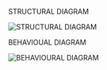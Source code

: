 STRUCTURAL DIAGRAM

![STRUCTURAL DIAGRAM](https://user-images.githubusercontent.com/94516294/143387142-56407a61-9a39-4294-a091-487157486b2c.png)

BEHAVIOUAL DIAGRAM

![BEHAVIOURAL DIAGRAM](https://user-images.githubusercontent.com/94516294/143387221-760f599a-befe-430e-9384-6c94fcfd5886.png)


